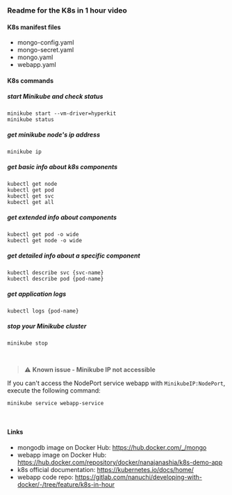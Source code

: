 ### Readme for the K8s in 1 hour video

#### K8s manifest files

- mongo-config.yaml
- mongo-secret.yaml
- mongo.yaml
- webapp.yaml

#### K8s commands

##### start Minikube and check status

    minikube start --vm-driver=hyperkit
    minikube status

##### get minikube node's ip address

    minikube ip

##### get basic info about k8s components

    kubectl get node
    kubectl get pod
    kubectl get svc
    kubectl get all

##### get extended info about components

    kubectl get pod -o wide
    kubectl get node -o wide

##### get detailed info about a specific component

    kubectl describe svc {svc-name}
    kubectl describe pod {pod-name}

##### get application logs

    kubectl logs {pod-name}

##### stop your Minikube cluster

    minikube stop

<br />

> :warning: **Known issue - Minikube IP not accessible**

If you can't access the NodePort service webapp with `MinikubeIP:NodePort`, execute the following command:

    minikube service webapp-service

<br />

#### Links

- mongodb image on Docker Hub: <https://hub.docker.com/_/mongo>
- webapp image on Docker Hub: <https://hub.docker.com/repository/docker/nanajanashia/k8s-demo-app>
- k8s official documentation: <https://kubernetes.io/docs/home/>
- webapp code repo: <https://gitlab.com/nanuchi/developing-with-docker/-/tree/feature/k8s-in-hour>
